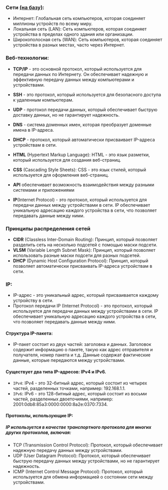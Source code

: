 ### Сети [(на базу)](база.md):
- Интернет: Глобальная сеть компьютеров, которая соединяет миллионы устройств по всему миру.
- Локальная сеть (LAN): Сеть компьютеров, которая соединяет устройства в пределах одного здания или организации.
- Широкополосная сеть (WAN): Сеть компьютеров, которая соединяет устройства в разных местах, часто через Интернет.

### Веб-технологии:

- **TCP/IP** - это основной протокол, который используется для передачи данных по Интернету. Он обеспечивает надежную и эффективную передачу данных между компьютерами и устройствами.
- **SSH** - это протокол, который используется для безопасного доступа к удаленным компьютерам.
- **UDP** - протокол передачи данных, который обеспечивает быструю доставку данных, но не гарантирует надежность.
- **DNS** - система доменных имен, которая преобразует доменные имена в IP-адреса.
- **DHCP** - протокол, который автоматически присваивает IP-адреса устройствам в сети.

- **HTML** (Hypertext Markup Language): HTML - это язык разметки, который используется для создания веб-страниц.
- **CSS** (Cascading Style Sheets): CSS - это язык стилей, который используется для оформления веб-страниц.

- **API** обеспечивает возможность взаимодействия между разными системами и приложениями
- **IP**(Internet Protocol) - это протокол, который используется для передачи данных между устройствами в сети. IP обеспечивает уникальную адресацию каждого устройства в сети, что позволяет передавать данные между ними.

### Принципы распределения сетей
- **CIDR** (Classless Inter-Domain Routing): Принцип, который позволяет разделить сеть на несколько подсетей с помощью маски подсети.
- **VLSM** (Variable Length Subnet Mask): Принцип, который позволяет использовать разные маски подсети для разных подсетей.
- **DHCP** (Dynamic Host Configuration Protocol): Принцип, который позволяет автоматически присваивать IP-адреса устройствам в сети.


### IP:
- IP-адрес - это уникальный адрес, который присваивается каждому устройству в сети. 
- Протокол передачи IP (Internet Protocol) - это протокол, который используется для передачи данных между устройствами в сети. IP обеспечивает уникальную адресацию каждого устройства в сети, что позволяет передавать данные между ними.

#### Структура IP-пакета:
- IP-пакет состоит из двух частей: заголовка и данных. Заголовок содержит информацию о пакете, такую как адрес отправителя и получателя, номер пакета и т.д. Данные содержат фактические данные, которые передаются между устройствами.

#### Существует два типа IP-адресов: IPv4 и IPv6.
- `IPv4`: IPv4 - это 32-битный адрес, который состоит из четырех частей, разделенных точками, например: 192.168.1.1.
- `IPv6`: IPv6 - это 128-битный адрес, который состоит из восьми частей, разделенных двоеточиями, например: 2001:0db8:85a3:0000:0000:8a2e:0370:7334.

#### Протоколы, использующие IP:
##### IP используется в качестве транспортного протокола для многих других протоколов, включая:
- TCP (Transmission Control Protocol): Протокол, который обеспечивает надежную передачу данных между устройствами.
- UDP (User Datagram Protocol): Протокол, который обеспечивает быструю передачу данных между устройствами, но не гарантирует надежность.
- ICMP (Internet Control Message Protocol): Протокол, который используется для обмена информацией о состоянии сети между устройствами.



